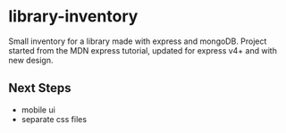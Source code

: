 # library-inventory

Small inventory for a library made with express and mongoDB.
Project started from the MDN express tutorial, updated for express v4+ and with new design.

## Next Steps
- mobile ui
- separate css files
